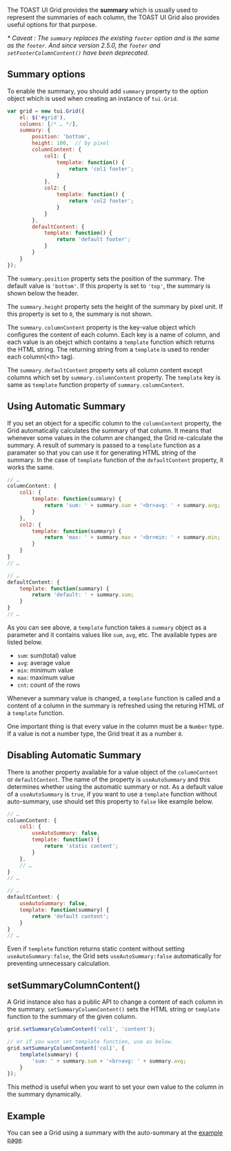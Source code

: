 The TOAST UI Grid provides the **summary** which is usually used to represent the summaries of each column, the TOAST UI Grid also provides useful options for that purpose.

_* Caveat : 
The `summary` replaces the existing `footer` option and is the same as the `footer`. And since version 2.5.0, the `footer` and `setFooterColumnContent()` have been deprecated._

## Summary options

To enable the summary, you should add `summary` property to the option object which is used when creating an instance of `tui.Grid`.

```javascript
var grid = new tui.Grid({
    el: $('#grid'),
    columns: [/* … */],
    summary: {
        position: 'bottom',
        height: 100,  // by pixel
        columnContent: {
            col1: {
                template: function() {
                    return 'col1 footer';
                }
            },
            col2: {
                template: function() {
                    return 'col2 footer';
                }
            }
        },
        defaultContent: {
            template: function() {
                return 'default footer';
            }
        }
    }
});
```

The `summary.position` property sets the position of the summary. The default value is `'bottom'`. If this property is set to `'top'`, the summary is shown below the header. 

The `summary.height` property sets the height of the summary by pixel unit. If this property is set to `0`, the summary is not shown. 

The `summary.columnContent` property is the key-value object which configures the content of each column. Each key is a name of column, and each value is an obejct which contains a `template` function which returns the HTML string. The returning string from a `template` is used to render each column(&lt;th&gt; tag).

The `summary.defaultContent` property sets all column content except columns which set by `summary.columnContent` property. The `template` key is same as `template` function property of `summary.columnContent`.

## Using Automatic Summary

If you set an object for a specific column to the `columnContent` property, the Grid automatically calculates the summary of that column. It means that whenever some values in the column are changed, the Grid re-calculate the summary. A result of summary is passed to a `template` function as a paramater so that you can use it for generating HTML string of the summary. In the case of `template` function of the `defaultContent` property, it works the same.

```javascript
// …
columnContent: {
    col1: {
        template: function(summary) {
            return 'sum: ' + summary.sum + '<br>avg: ' + summary.avg;
        }
    },
    col2: {
        template: function(summary) {
            return 'max: ' + summary.max + '<br>min: ' + summary.min;
        }
    }
}
// …
```

```javascript
// …
defaultContent: {
    template: function(summary) {
        return 'default: ' + summary.sum;
    }
}
// …
```

As you can see above, a `template` function takes a `summary` object as a parameter and it contains values like `sum`, `avg`, etc. The available types are listed below.

- `sum`: sum(total) value
- `avg`: average value
- `min`: minimum value
- `max`: maximum value
- `cnt`: count of the rows

Whenever a summary value is changed, a `template` function is called and a content of a column in the summary is refreshed using the returing HTML of a `template` function.

One important thing is that every value in the column must be a `Number` type. If a value is not a number type, the Grid treat it as a number `0`. 


## Disabling Automatic Summary

There is another property available for a value object of the `columnContent` or `defaultContent`. The name of the property is `useAutoSummary` and this determines whether using the automatic summary or not. As a default value of a `useAutoSummary` is `true`, if you want to use a `template` function without auto-summary, use should set this property to `false` like example below.

```javascript
// …
columnContent: {
    col1: {
        useAutoSummary: false,
        template: function() {
            return 'static content';
        }
    },
    // …
}
// …
```


```javascript
// …
defaultContent: {
    useAutoSummary: false,
    template: function(summary) {
        return 'default content';
    }
}
// …
```

Even if `templete` function returns static content without setting `useAutoSummary:false`, the Grid sets `useAutoSummary:false` automatically for preventing unnecessary calculation.

## setSummaryColumnContent()

A Grid instance also has a public API to change a content of each column in the summary. `setSummaryColumnContent()` sets the HTML string or `template` function to the summary of the given column. 

```javascript
grid.setSummaryColumnContent('col1', 'content');

// or if you want set template function, use as below.
grid.setSummaryColumnContent('col1', {
    template(summary) {
        'sum: ' + summary.sum + '<br>avg: ' + summary.avg;
    }
});
```

This method is useful when you want to set your own value to the column in the summary dynamically.

## Example

You can see a Grid using a summary with the auto-summary at the [example page](http://nhn.github.io/tui.grid/api/tutorial-example09-using-summary.html).